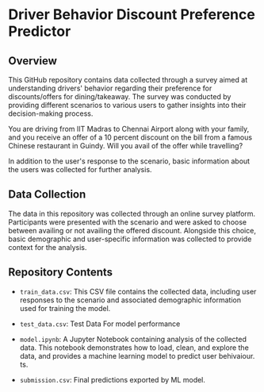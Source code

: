 # Driver Behavior Discount Preference Predictor

## Overview

This GitHub repository contains data collected through a survey aimed at understanding drivers' behavior regarding their preference for discounts/offers for dining/takeaway. The survey was conducted by providing different scenarios to various users to gather insights into their decision-making process.

You are driving from IIT Madras to Chennai Airport along with your family, and you receive an offer of a 10 percent discount on the bill from a famous Chinese restaurant in Guindy. Will you avail of the offer while travelling?

In addition to the user's response to the scenario, basic information about the users was collected for further analysis.

## Data Collection

The data in this repository was collected through an online survey platform. Participants were presented with the scenario and were asked to choose between availing or not availing the offered discount. Alongside this choice, basic demographic and user-specific information was collected to provide context for the analysis.

## Repository Contents

- `train_data.csv`: This CSV file contains the collected data, including user responses to the scenario and associated demographic information used for training the model.

- `test_data.csv`: Test Data For model performance

- `model.ipynb`: A Jupyter Notebook containing  analysis of the collected data. This notebook demonstrates how to load, clean, and explore the data, and provides a machine learning model to predict user behivaiour.
ts.

- `submission.csv`: Final predictions exported by ML model.